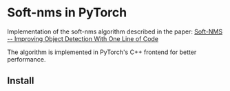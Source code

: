 # Soft-nms in PyTorch

Implementation of the soft-nms algorithm described in the paper: [Soft-NMS -- Improving Object Detection With One Line of Code](https://arxiv.org/abs/1704.04503)

The algorithm is implemented in PyTorch's C++ frontend for better performance.

## Install

